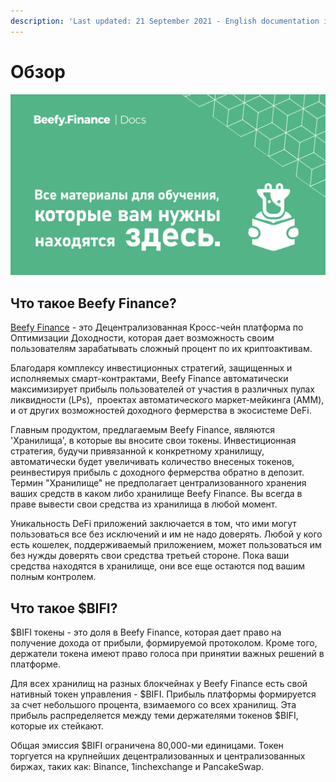 ```yaml
---
description: 'Last updated: 21 September 2021 - English documentation is leading.'
---
```


# Обзор

![](.gitbook/assets/docs-landing_ru.png)

## Что такое Beefy Finance?

[Beefy Finance](https://beefy.finance/) - это Децентрализованная Кросс-чейн платформа по Оптимизации Доходности, которая дает возможность своим пользователям зарабатывать сложный процент по их криптоактивам.

Благодаря комплексу инвестиционных стратегий, защищенных и исполняемых смарт-контрактами, Beefy Finance автоматически максимизирует прибыль пользователей от участия в различных пулах ликвидности \(LPs\),‌ ‌ проектах автоматического маркет-мейкинга \(AMM\),‌ ‌и‌ ‌от других возможностей доходного фермерства‌ ‌в экосистеме DeFi.

Главным продуктом, предлагаемым Beefy Finance, являются 'Хранилища', в которые вы вносите свои токены. Инвестиционная стратегия, будучи привязанной к конкретному хранилищу, автоматически будет увеличивать количество внесеных токенов, реинвестируя прибыль с доходного фермерства обратно в депозит. Термин "Хранилище" не предполагает централизованного хранения ваших средств в каком либо хранилище Beefy Finance. Вы всегда в праве вывести свои средства из хранилища в любой момент.

Уникальность DeFi приложений заключается в том, что ими могут пользоваться все без исключений и им не надо доверять. Любой у кого есть кошелек, поддерживаемый приложением, может пользоваться им без нужды доверять свои средства третьей стороне. Пока ваши средства находятся в хранилище, они все еще остаются под вашим полным контролем.

## Что такое $BIFI?

$BIFI токены - это доля в Beefy Finance, которая дает право на получение дохода от прибыли, формируемой протоколом. Кроме того, держатели токена имеют право голоса при принятии важных решений в платформе.

Для всех хранилищ на разных блокчейнах у Beefy Finance есть свой нативный токен управления - $BIFI. Прибыль платформы формируется за счет небольшого процента, взимаемого со всех хранилищ. Эта прибыль распределяется между теми держателями токенов $BIFI, которые их стейкают.

Общая эмиссия $BIFI ограничена 80,000-ми единицами. Токен торгуется на крупнейших децентрализованных и централизованных биржах, таких как: Binance, 1inchexchange и PancakeSwap.

